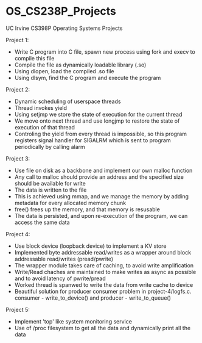 # OS_CS238P_Projects
UC Irvine CS398P Operating Systems Projects

Project 1:
  - Write C program into C file, spawn new process using fork and execv to compile this file
  - Compile the file as dynamically loadable library (.so)
  - Using dlopen, load the compiled .so file
  - Using dlsym, find the C program and execute the program


Project 2:
  - Dynamic scheduling of userspace threads
  - Thread invokes yield
  - Using setjmp we store the state of execution for the current thread
  - We move onto next thread and use longjmp to restore the state of execution of that thread
  - Controling the yield from every thread is impossible, so this program registers signal handler for SIGALRM which is sent to program periodically by calling alarm


Project 3:
  - Use file on disk as a backbone and implement our own malloc function
  - Any call to malloc should provide an address and the specified size should be available for write
  - The data is written to the file
  - This is achieved using mmap, and we manage the memory by adding metadata for every allocated memory chunk
  - free() frees up the memory, and that memory is resusable
  - The data is persisted, and upon re-execution of the program, we can access the same data


Project 4:
  - Use block device (loopback device) to implement a KV store
  - Implemented byte addressable read/writes as a wrapper around block addressable read/writes (pread/pwrite)
  - The wrapper module takes care of caching, to avoid write amplification
  - Write/Read chaches are maintained to make writes as async as possible and to avoid latency of pwrite/pread
  - Worked thread is spanwed to write the data from write cache to device
  - Beautiful solution for producer consumer problem in project-4/logfs.c. consumer - write_to_device() and producer - write_to_queue()


Project 5:
  - Implement 'top' like system monitoring service
  - Use of /proc filesystem to get all the data and dynamically print all the data
